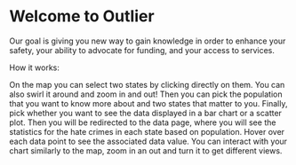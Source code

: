 # Welcome to Outlier

Our goal is giving you new way to gain knowledge in order to enhance your safety, your ability to advocate for funding, and your access to services.

How it works: 

On the map you can select two states by clicking directly on them. You can also swirl it around and zoom in and out! Then you can pick the population that you want to know more about and two states that matter to you. Finally, pick whether you want to see the data displayed in a bar chart or a scatter plot. Then you will be redirected to the data page, where you will see the statistics for the hate crimes in each state based on population. Hover over each data point to see the associated data value. You can interact with your chart similarly to the map, zoom in an out and turn it to get different views.
